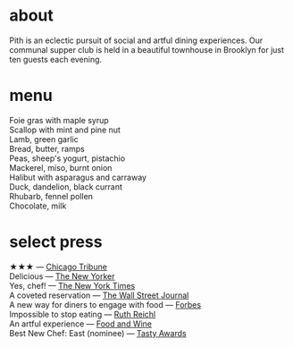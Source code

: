 # about

Pith is an eclectic pursuit of social and artful dining experiences. Our communal supper club is held in a beautiful townhouse in Brooklyn for just ten guests each evening.  
# menu      
Foie gras with maple syrup   
Scallop with mint and pine nut   
Lamb, green garlic     
Bread, butter, ramps     
Peas, sheep's yogurt, pistachio     
Mackerel, miso, burnt onion   
Halibut with asparagus and carraway          
Duck, dandelion, black currant     
Rhubarb, fennel pollen      
Chocolate, milk    
# select press

★★★ — [Chicago Tribune](http://www.chicagotribune.com/dining/restaurants/ct-review-intro-jonah-reider-food-0928-20160924-column.html)   
Delicious — [The New Yorker](http://www.newyorker.com/magazine/2017/05/22/pith-graduates-from-the-dorm)    
Yes, chef! — [The New York Times](https://www.nytimes.com/2017/04/20/style/jonah-reider-pith-supper-club.html)    
A coveted reservation — [The Wall Street Journal](http://www.wsj.com/articles/for-columbia-student-entrepreneur-dorm-restaurant-is-just-the-first-course-1454113319)    
A new way for diners to engage with food — [Forbes](http://www.forbes.com/sites/eveturowpaul/2016/09/09/what-happens-when-the-dorm-room-chef-graduates/)    
Impossible to stop eating — [Ruth Reichl](http://ruthreichl.com/2016/04/a-pithy-meal.html/)    
An artful experience — [Food and Wine](http://www.foodandwine.com/chefs/why-these-chefs-are-creating-alternative-restaurant)   
Best New Chef: East (nominee) — [Tasty Awards]()
